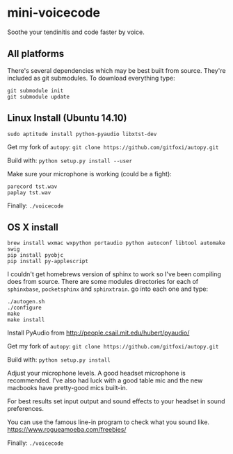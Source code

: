 mini-voicecode
==============

Soothe your tendinitis and code faster by voice.


All platforms
-------------

There's several dependencies which may be best built from source. They're included as git submodules. To download everything type:

```
git submodule init
git submodule update
```

Linux Install (Ubuntu 14.10)
----------------------------

```
sudo aptitude install python-pyaudio libxtst-dev
```

Get my fork of `autopy`: `git clone https://github.com/gitfoxi/autopy.git`

Build with: `python setup.py install --user`

Make sure your microphone is working (could be a fight):

```
parecord tst.wav
paplay tst.wav
```

Finally: `./voicecode`

OS X install
------------

```
brew install wxmac wxpython portaudio python autoconf libtool automake swig
pip install pyobjc
pip install py-applescript
```

I couldn't get homebrews version of sphinx to work so I've been compiling does from source. There are some modules directories for each of `sphinxbase`, `pocketsphinx` and `sphinxtrain`. go into each one and type:

```
./autogen.sh
./configure
make
make install
```

Install PyAudio from http://people.csail.mit.edu/hubert/pyaudio/

Get my fork of `autopy`: `git clone https://github.com/gitfoxi/autopy.git`

Build with: `python setup.py install`

Adjust your microphone levels. A good headset microphone is
recommended. I've also had luck with a good table mic and the new macbooks have pretty-good mics built-in. 

For best results set input output and sound effects to your headset in sound preferences.

You can use the famous line-in program to check what you sound like. https://www.rogueamoeba.com/freebies/

Finally: `./voicecode`
